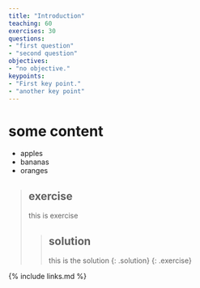 ```yaml
---
title: "Introduction"
teaching: 60
exercises: 30
questions:
- "first question"
- "second question"
objectives:
- "no objective."
keypoints:
- "First key point."
- "another key point"
---
```


# some content
+ apples
+ bananas
+ oranges


> ## exercise
> this is exercise
> 
> > ## solution
> > this is the solution
> {: .solution}
{: .exercise}

{% include links.md %}

